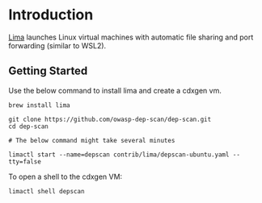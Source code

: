 # Introduction

[Lima](https://lima-vm.io/) launches Linux virtual machines with automatic file sharing and port forwarding (similar to WSL2).

## Getting Started

Use the below command to install lima and create a cdxgen vm.

```shell
brew install lima
```

```shell
git clone https://github.com/owasp-dep-scan/dep-scan.git
cd dep-scan

# The below command might take several minutes

limactl start --name=depscan contrib/lima/depscan-ubuntu.yaml --tty=false
```

To open a shell to the cdxgen VM:

```shell
limactl shell depscan
```
